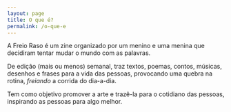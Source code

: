 ```yaml
---
layout: page
title: O que é?
permalink: /o-que-e
---
```


A Freio Raso é um zine organizado por um menino e uma menina que decidiram tentar mudar o mundo com as palavras.

De edição (mais ou menos) semanal, traz textos, poemas, contos, músicas, desenhos e frases para a vida das pessoas, provocando uma quebra na rotina, _freiando_ a corrida do dia-a-dia.

Tem como objetivo promover a arte e trazê-la para o cotidiano das pessoas, inspirando as pessoas para algo melhor.